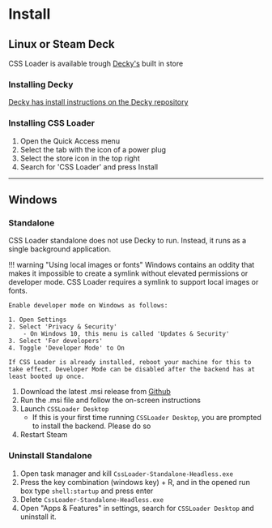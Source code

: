 # Install

## Linux or Steam Deck
CSS Loader is available trough [Decky's](https://github.com/SteamDeckHomebrew/decky-loader) built in store

### Installing Decky
[Decky has install instructions on the Decky repository](https://github.com/SteamDeckHomebrew/decky-loader#-installation)

### Installing CSS Loader
1. Open the Quick Access menu
2. Select the tab with the icon of a power plug
3. Select the store icon in the top right
4. Search for 'CSS Loader' and press Install


-----

## Windows

### Standalone
CSS Loader standalone does not use Decky to run. Instead, it runs as a single background application.

!!! warning "Using local images or fonts"
    Windows contains an oddity that makes it impossible to create a symlink without elevated permissions or developer mode. CSS Loader requires a symlink to support local images or fonts.

    Enable developer mode on Windows as follows:

    1. Open Settings
    2. Select 'Privacy & Security'
        - On Windows 10, this menu is called 'Updates & Security'
    3. Select 'For developers'
    4. Toggle 'Developer Mode' to On

    If CSS Loader is already installed, reboot your machine for this to take effect. Developer Mode can be disabled after the backend has at least booted up once.

1. Download the latest .msi release from [Github](https://github.com/beebls/CSSLoader-Desktop/releases)
2. Run the .msi file and follow the on-screen instructions
3. Launch `CSSLoader Desktop`
    - If this is your first time running `CSSLoader Desktop`, you are prompted to install the backend. Please do so
4. Restart Steam

### Uninstall Standalone
1. Open task manager and kill `CssLoader-Standalone-Headless.exe`
2. Press the key combination (windows key) + R, and in the opened run box type `shell:startup` and press enter
3. Delete `CssLoader-Standalone-Headless.exe`
4. Open "Apps & Features" in settings, search for `CSSLoader Desktop` and uninstall it.